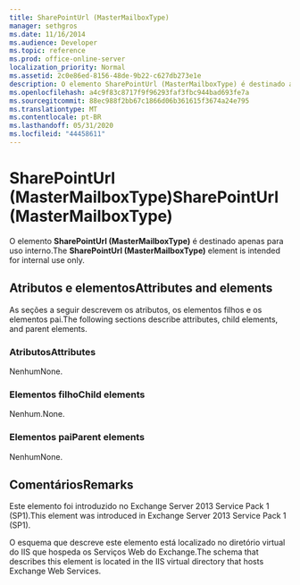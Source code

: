 ```yaml
---
title: SharePointUrl (MasterMailboxType)
manager: sethgros
ms.date: 11/16/2014
ms.audience: Developer
ms.topic: reference
ms.prod: office-online-server
localization_priority: Normal
ms.assetid: 2c0e86ed-8156-48de-9b22-c627db273e1e
description: O elemento SharePointUrl (MasterMailboxType) é destinado apenas para uso interno.
ms.openlocfilehash: a4c9f83c8717f9f96293faf3fbc944bad693fe7a
ms.sourcegitcommit: 88ec988f2bb67c1866d06b361615f3674a24e795
ms.translationtype: MT
ms.contentlocale: pt-BR
ms.lasthandoff: 05/31/2020
ms.locfileid: "44458611"
---
```

# <a name="sharepointurl-mastermailboxtype"></a><span data-ttu-id="0669b-103">SharePointUrl (MasterMailboxType)</span><span class="sxs-lookup"><span data-stu-id="0669b-103">SharePointUrl (MasterMailboxType)</span></span>

<span data-ttu-id="0669b-104">O elemento **SharePointUrl (MasterMailboxType)** é destinado apenas para uso interno.</span><span class="sxs-lookup"><span data-stu-id="0669b-104">The **SharePointUrl (MasterMailboxType)** element is intended for internal use only.</span></span> 

## <a name="attributes-and-elements"></a><span data-ttu-id="0669b-105">Atributos e elementos</span><span class="sxs-lookup"><span data-stu-id="0669b-105">Attributes and elements</span></span>

<span data-ttu-id="0669b-106">As seções a seguir descrevem os atributos, os elementos filhos e os elementos pai.</span><span class="sxs-lookup"><span data-stu-id="0669b-106">The following sections describe attributes, child elements, and parent elements.</span></span>
  
### <a name="attributes"></a><span data-ttu-id="0669b-107">Atributos</span><span class="sxs-lookup"><span data-stu-id="0669b-107">Attributes</span></span>

<span data-ttu-id="0669b-108">Nenhum</span><span class="sxs-lookup"><span data-stu-id="0669b-108">None.</span></span>
  
### <a name="child-elements"></a><span data-ttu-id="0669b-109">Elementos filho</span><span class="sxs-lookup"><span data-stu-id="0669b-109">Child elements</span></span>

<span data-ttu-id="0669b-110">Nenhum.</span><span class="sxs-lookup"><span data-stu-id="0669b-110">None.</span></span>
  
### <a name="parent-elements"></a><span data-ttu-id="0669b-111">Elementos pai</span><span class="sxs-lookup"><span data-stu-id="0669b-111">Parent elements</span></span>

<span data-ttu-id="0669b-112">Nenhum</span><span class="sxs-lookup"><span data-stu-id="0669b-112">None.</span></span>
  
## <a name="remarks"></a><span data-ttu-id="0669b-113">Comentários</span><span class="sxs-lookup"><span data-stu-id="0669b-113">Remarks</span></span>

<span data-ttu-id="0669b-114">Este elemento foi introduzido no Exchange Server 2013 Service Pack 1 (SP1).</span><span class="sxs-lookup"><span data-stu-id="0669b-114">This element was introduced in Exchange Server 2013 Service Pack 1 (SP1).</span></span>
  
<span data-ttu-id="0669b-115">O esquema que descreve este elemento está localizado no diretório virtual do IIS que hospeda os Serviços Web do Exchange.</span><span class="sxs-lookup"><span data-stu-id="0669b-115">The schema that describes this element is located in the IIS virtual directory that hosts Exchange Web Services.</span></span>
  

